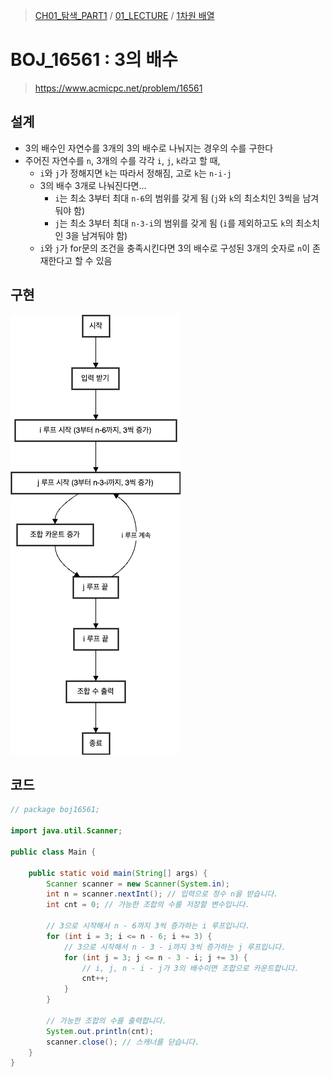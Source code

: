 > [CH01_탐색_PART1](../../) / [01_LECTURE](../) / [1차원 배열](./)

# BOJ_16561 : 3의 배수
> https://www.acmicpc.net/problem/16561

## 설계
- 3의 배수인 자연수를 3개의 3의 배수로 나눠지는 경우의 수를 구한다
- 주어진 자연수를 `n`, 3개의 수를 각각 `i`, `j`, `k`라고 할 때,
    - `i`와 `j`가 정해지면 `k`는 따라서 정해짐, 고로 `k`는 `n-i-j`
    - 3의 배수 3개로 나눠진다면...
        - `i`는 최소 3부터 최대 `n-6`의 범위를 갖게 됨 (`j`와 `k`의 최소치인 3씩을 남겨둬야 함)
        - `j`는 최소 3부터 최대 `n-3-i`의 범위를 갖게 됨 (`i`를 제외하고도 `k`의 최소치인 3을 남겨둬야 함)
    - `i`와 `j`가 for문의 조건을 충족시킨다면 3의 배수로 구성된 3개의 숫자로 `n`이 존재한다고 할 수 있음

## 구현
![BOJ_16561](./BOJ_16561.png)

## 코드
```java
// package boj16561;

import java.util.Scanner;

public class Main {

    public static void main(String[] args) {
        Scanner scanner = new Scanner(System.in);
        int n = scanner.nextInt(); // 입력으로 정수 n을 받습니다.
        int cnt = 0; // 가능한 조합의 수를 저장할 변수입니다.

        // 3으로 시작해서 n - 6까지 3씩 증가하는 i 루프입니다.
        for (int i = 3; i <= n - 6; i += 3) {
            // 3으로 시작해서 n - 3 - i까지 3씩 증가하는 j 루프입니다.
            for (int j = 3; j <= n - 3 - i; j += 3) {
                // i, j, n - i - j가 3의 배수이면 조합으로 카운트합니다.
                cnt++;
            }
        }

        // 가능한 조합의 수를 출력합니다.
        System.out.println(cnt);
        scanner.close(); // 스캐너를 닫습니다.
    }
}
```